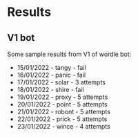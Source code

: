 # Results

## V1 bot

Some sample results from V1 of wordle bot:

  - 15/01/2022 - tangy - fail
  - 16/01/2022 - panic - fail
  - 17/01/2022 - solar - 3 attempts
  - 18/01/2022 - shire - fail
  - 19/01/2022 - proxy - 5 attempts
  - 20/01/2022 - point - 5 attempts
  - 21/01/2022 - robont - 5 attempts
  - 22/01/2022 - prick - 5 attempts
  - 23/01/2022 - wince - 4 attempts